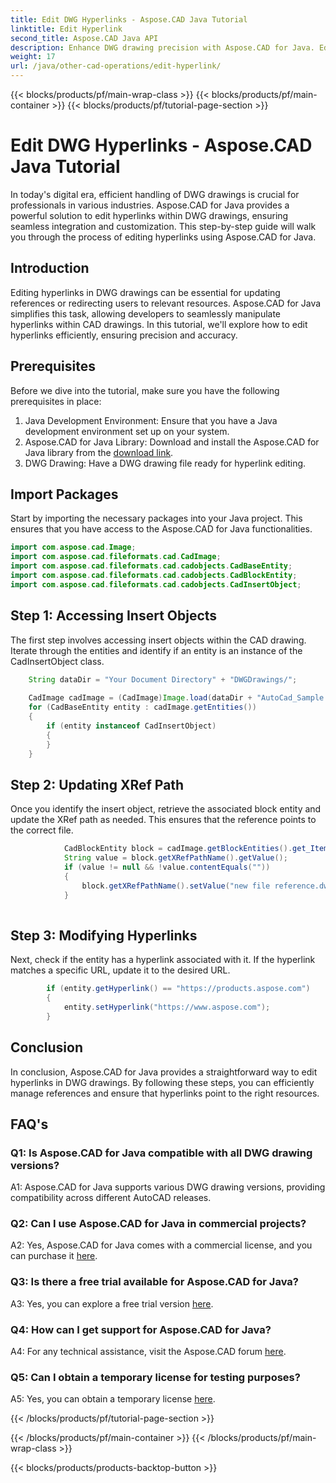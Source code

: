 ```yaml
---
title: Edit DWG Hyperlinks - Aspose.CAD Java Tutorial
linktitle: Edit Hyperlink
second_title: Aspose.CAD Java API
description: Enhance DWG drawing precision with Aspose.CAD for Java. Edit hyperlinks seamlessly, ensuring accurate references. Try the free trial now!
weight: 17
url: /java/other-cad-operations/edit-hyperlink/
---
```


{{< blocks/products/pf/main-wrap-class >}}
{{< blocks/products/pf/main-container >}}
{{< blocks/products/pf/tutorial-page-section >}}

# Edit DWG Hyperlinks - Aspose.CAD Java Tutorial

In today's digital era, efficient handling of DWG drawings is crucial for professionals in various industries. Aspose.CAD for Java provides a powerful solution to edit hyperlinks within DWG drawings, ensuring seamless integration and customization. This step-by-step guide will walk you through the process of editing hyperlinks using Aspose.CAD for Java.

## Introduction

Editing hyperlinks in DWG drawings can be essential for updating references or redirecting users to relevant resources. Aspose.CAD for Java simplifies this task, allowing developers to seamlessly manipulate hyperlinks within CAD drawings. In this tutorial, we'll explore how to edit hyperlinks efficiently, ensuring precision and accuracy.

## Prerequisites

Before we dive into the tutorial, make sure you have the following prerequisites in place:
1. Java Development Environment: Ensure that you have a Java development environment set up on your system.
2. Aspose.CAD for Java Library: Download and install the Aspose.CAD for Java library from the [download link](https://releases.aspose.com/cad/java/).
3. DWG Drawing: Have a DWG drawing file ready for hyperlink editing.

## Import Packages

Start by importing the necessary packages into your Java project. This ensures that you have access to the Aspose.CAD for Java functionalities.

```java
import com.aspose.cad.Image;
import com.aspose.cad.fileformats.cad.CadImage;
import com.aspose.cad.fileformats.cad.cadobjects.CadBaseEntity;
import com.aspose.cad.fileformats.cad.cadobjects.CadBlockEntity;
import com.aspose.cad.fileformats.cad.cadobjects.CadInsertObject;

```

## Step 1: Accessing Insert Objects

The first step involves accessing insert objects within the CAD drawing. Iterate through the entities and identify if an entity is an instance of the CadInsertObject class.

```java
    String dataDir = "Your Document Directory" + "DWGDrawings/";
    
    CadImage cadImage = (CadImage)Image.load(dataDir + "AutoCad_Sample.dwg");
    for (CadBaseEntity entity : cadImage.getEntities())
    {
        if (entity instanceof CadInsertObject)
        {
        }
	}
```

## Step 2: Updating XRef Path

Once you identify the insert object, retrieve the associated block entity and update the XRef path as needed. This ensures that the reference points to the correct file.

```java
			CadBlockEntity block = cadImage.getBlockEntities().get_Item(((CadInsertObject)entity).getName());
            String value = block.getXRefPathName().getValue();
            if (value != null && !value.contentEquals(""))
            {
                block.getXRefPathName().setValue("new file reference.dwg");
            }
    
```

## Step 3: Modifying Hyperlinks

Next, check if the entity has a hyperlink associated with it. If the hyperlink matches a specific URL, update it to the desired URL.

```java
        if (entity.getHyperlink() == "https://products.aspose.com")
        {
            entity.setHyperlink("https://www.aspose.com");
        }
```

## Conclusion

In conclusion, Aspose.CAD for Java provides a straightforward way to edit hyperlinks in DWG drawings. By following these steps, you can efficiently manage references and ensure that hyperlinks point to the right resources.

## FAQ's

### Q1: Is Aspose.CAD for Java compatible with all DWG drawing versions?

A1: Aspose.CAD for Java supports various DWG drawing versions, providing compatibility across different AutoCAD releases.

### Q2: Can I use Aspose.CAD for Java in commercial projects?

A2: Yes, Aspose.CAD for Java comes with a commercial license, and you can purchase it [here](https://purchase.aspose.com/buy).

### Q3: Is there a free trial available for Aspose.CAD for Java?

A3: Yes, you can explore a free trial version [here](https://releases.aspose.com/).

### Q4: How can I get support for Aspose.CAD for Java?

A4: For any technical assistance, visit the Aspose.CAD forum [here](https://forum.aspose.com/c/cad/19).

### Q5: Can I obtain a temporary license for testing purposes?

A5: Yes, you can obtain a temporary license [here](https://purchase.aspose.com/temporary-license/).

{{< /blocks/products/pf/tutorial-page-section >}}

{{< /blocks/products/pf/main-container >}}
{{< /blocks/products/pf/main-wrap-class >}}

{{< blocks/products/products-backtop-button >}}
